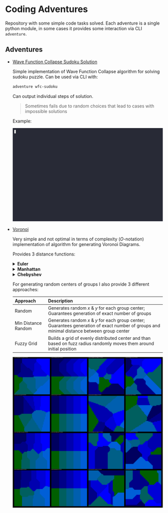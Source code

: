 # Coding Adventures

Repository with some simple code tasks solved. Each adventure is a single python
module, in some cases it provides some interaction via CLI `adventure`.

## Adventures

- [Wave Function Collapse Sudoku Solution](/adventure/wfc_sudoku.py)

  Simple implementation of Wave Function Collapse algorithm for solving sudoku
  puzzle. Can be used via CLI with:

  ```sh
  adventure wfc-sudoku
  ```

  Can output individual steps of solution.

  > Sometimes fails due to random choices that lead to cases with impossible
  > solutions

  Example:

  ![WFC Sudoku Example](/imgs/wfc-sudoku.gif)

- [Voronoi](/adventure/voronoi.py)

  Very simple and not optimal in terms of complexity ($O$-notation) implementation of algorithm
  for generating Voronoi Diagrams.

  Provides 3 distance functions:

  <!-- markdownlint-disable MD033 -->

  <details>
  <summary><b>Euler</b></summary>

  Default distance function, widely known by everyone.

  $$
  \sqrt{(x_1 - x_2) ^ 2 + (y_1 - y_2) ^ 2}
  $$

  </details>

  <details>
  <summary><b>Manhattan</b></summary>

  Also known as "taxicab" distance, calculated as length of vertical and
  horizontal moves from one position to another.

  $$
  |x_1 - x_2| + |y_1 - y_2|
  $$

  </details>

  <details>
  <summary><b>Chebyshev</b></summary>

  Distance function calculated as max difference between $x$ and $y$ of
  positions.

  $$
  \max (|x_1 - x_2|, |y_1 - y_2|)
  $$

  </details>

  For generating random centers of groups I also provide 3 different approaches:

  | Approach            | Description                                                                                                                                 |
  | ------------------- | ------------------------------------------------------------------------------------------------------------------------------------------- |
  | Random              | Generates random $x$ & $y$ for each group center; Guarantees generation of exact number of groups                                           |
  | Min Distance Random | Generates random $x$ & $y$ for each group center; Guarantees generation of exact number of groups and minimal distance between group center |
  | Fuzzy Grid          | Builds a grid of evenly distributed center and than based on fuzz radius randomly moves them around initial position                        |

  ![Voronoi Diagrams](/imgs/voronoi.png)
